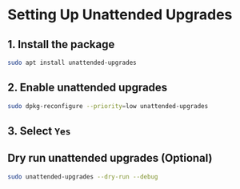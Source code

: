 # Setting Up Unattended Upgrades

## 1. Install the package

```bash
sudo apt install unattended-upgrades
```

## 2. Enable unattended upgrades

```bash
sudo dpkg-reconfigure --priority=low unattended-upgrades
```

## 3. Select `Yes`

## Dry run unattended upgrades (Optional)

```bash
sudo unattended-upgrades --dry-run --debug
```
